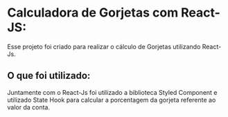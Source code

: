 # Calculadora de Gorjetas com React-JS:

Esse projeto foi criado para realizar o cálculo de Gorjetas utilizando React-Js.

## O que foi utilizado:

Juntamente com o React-Js foi utilizado a biblioteca Styled Component e utilizado State Hook
para calcular a porcentagem da gorjeta referente ao valor da conta.
